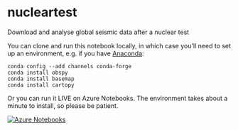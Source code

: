 # nucleartest
Download and analyse global seismic data after a nuclear test

You can clone and run this notebook locally, in which case you'll need to set up an environment, e.g. if you have [Anaconda](https://docs.continuum.io/):

    conda config --add channels conda-forge
    conda install obspy
    conda install basemap
    conda install cartopy

Or you can run it LIVE on Azure Notebooks. The environment takes about a minute to install, so please be patient.

[![Azure Notebooks](https://notebooks.azure.com/launch.png)](https://notebooks.azure.com/kwinkunks/libraries/nuclear)
